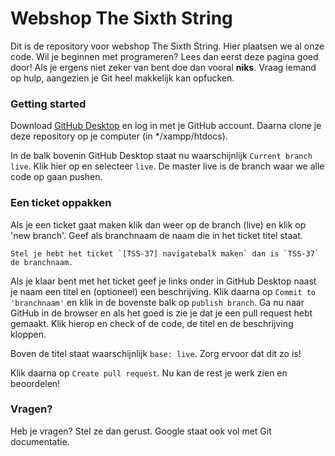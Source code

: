 # Webshop The Sixth String

Dit is de repository voor webshop The Sixth String. Hier plaatsen we al onze code. Wil je beginnen met programeren? Lees dan eerst deze pagina goed door! Als je ergens niet zeker van bent doe dan vooral **niks**. Vraag iemand op hulp, aangezien je Git heel makkelijk kan opfucken.

### Getting started
Download [GitHub Desktop](https://desktop.github.com/) en log in met je GitHub account. Daarna clone je deze repository op je computer (in */xampp/htdocs).

In de balk bovenin GitHub Desktop staat nu waarschijnlijk `Current branch live`. Klik hier op en selecteer `live`. De master live is de branch waar we alle code op gaan pushen.


### Een ticket oppakken
Als je een ticket gaat maken klik dan weer op de branch (live) en klik op 'new branch'. Geef als branchnaam de naam die in het ticket titel staat.
```
Stel je hebt het ticket `[TSS-37] navigatebalk maken` dan is `TSS-37` de branchnaam.
````
Als je klaar bent met het ticket geef je links onder in GitHub Desktop naast je naam een titel en (optioneel) een beschrijving. Klik daarna op `Commit to 'branchnaam'` en klik in de bovenste balk op `publish branch`. Ga nu naar GitHub in de browser en als het goed is zie je dat je een pull request hebt gemaakt. Klik hierop en check of de code, de titel en de beschrijving kloppen.

Boven de titel staat waarschijnlijk `base: live`. Zorg ervoor dat dit zo is!

Klik daarna op `Create pull request`. Nu kan de rest je werk zien en beoordelen!

### Vragen?
Heb je vragen? Stel ze dan gerust. Google staat ook vol met Git documentatie.

